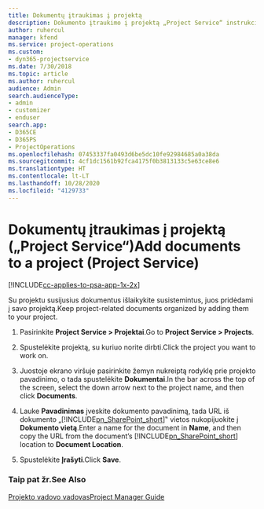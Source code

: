 ```yaml
---
title: Dokumentų įtraukimas į projektą
description: Dokumento įtraukimo į projektą „Project Service“ instrukcijos
author: ruhercul
manager: kfend
ms.service: project-operations
ms.custom:
- dyn365-projectservice
ms.date: 7/30/2018
ms.topic: article
ms.author: ruhercul
audience: Admin
search.audienceType:
- admin
- customizer
- enduser
search.app:
- D365CE
- D365PS
- ProjectOperations
ms.openlocfilehash: 07453337fa0493d6be5dc10fe92984685a0a38da
ms.sourcegitcommit: 4cf1dc1561b92fca4175f0b3813133c5e63ce8e6
ms.translationtype: HT
ms.contentlocale: lt-LT
ms.lasthandoff: 10/28/2020
ms.locfileid: "4129733"
---
```

# <a name="add-documents-to-a-project-project-service"></a><span data-ttu-id="e0a51-103">Dokumentų įtraukimas į projektą („Project Service“)</span><span class="sxs-lookup"><span data-stu-id="e0a51-103">Add documents to a project (Project Service)</span></span>

[!INCLUDE[cc-applies-to-psa-app-1x-2x](../includes/cc-applies-to-psa-app-1x-2x.md)]

<span data-ttu-id="e0a51-104">Su projektu susijusius dokumentus išlaikykite susistemintus, juos pridėdami į savo projektą.</span><span class="sxs-lookup"><span data-stu-id="e0a51-104">Keep project-related documents organized by adding them to your project.</span></span>  
  
1. <span data-ttu-id="e0a51-105">Pasirinkite **Project Service > Projektai**.</span><span class="sxs-lookup"><span data-stu-id="e0a51-105">Go to **Project Service > Projects**.</span></span>  
  
2. <span data-ttu-id="e0a51-106">Spustelėkite projektą, su kuriuo norite dirbti.</span><span class="sxs-lookup"><span data-stu-id="e0a51-106">Click the project you want to work on.</span></span>  
  
3. <span data-ttu-id="e0a51-107">Juostoje ekrano viršuje pasirinkite žemyn nukreiptą rodyklę prie projekto pavadinimo, o tada spustelėkite **Dokumentai**.</span><span class="sxs-lookup"><span data-stu-id="e0a51-107">In the bar across the top of the screen, select the down arrow next to the project name, and then click **Documents**.</span></span>  
  
4. <span data-ttu-id="e0a51-108">Lauke **Pavadinimas** įveskite dokumento pavadinimą, tada URL iš dokumento „[!INCLUDE[pn_SharePoint_short](../includes/pn-sharepoint-short.md)]‟ vietos nukopijuokite į **Dokumento vietą**.</span><span class="sxs-lookup"><span data-stu-id="e0a51-108">Enter a name for the document in **Name**,  and then copy the URL from the document’s [!INCLUDE[pn_SharePoint_short](../includes/pn-sharepoint-short.md)] location to **Document Location**.</span></span>  
  
5. <span data-ttu-id="e0a51-109">Spustelėkite **Įrašyti**.</span><span class="sxs-lookup"><span data-stu-id="e0a51-109">Click **Save**.</span></span>  
  
### <a name="see-also"></a><span data-ttu-id="e0a51-110">Taip pat žr.</span><span class="sxs-lookup"><span data-stu-id="e0a51-110">See Also</span></span>  
 [<span data-ttu-id="e0a51-111">Projekto vadovo vadovas</span><span class="sxs-lookup"><span data-stu-id="e0a51-111">Project Manager Guide</span></span>](../psa/project-manager-guide.md)

